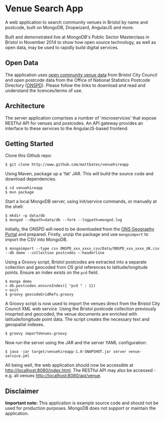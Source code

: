 Venue Search App
================

A web application to search community venues in Bristol by name and postcode, built on MongoDB, Dropwizard, AngularJS and more.

Built and demonstrated live at MongoDB's Public Sector Masterclass in Bristol in November 2014 to show how open source 
technology, as well as open data, may be used to rapidly build digital services. 

Open Data
---------

The application uses [open community venue data](http://data.gov.uk/dataset/bristol-city-council-community-venues) from 
Bristol City Council and open postcode data from the Office of National Statistics Postcode Directory ([ONSPD](https://geoportal.statistics.gov.uk/geoportal/catalog/main/home.page)).
Please follow the links to download and read and understand the licences/terms of use.

Architecture
------------

The server application comprises a number of 'microservices' that expose RESTful API for venues and postcodes. An API gateway 
provides an interface to these services to the AngularJS-based frontend. 


Getting Started
---------------

Clone this Github repo:
```shell
$ git clone http://www.github.com/mattbates/venuehireapp
```

Using Maven, package up a 'fat' JAR. This will build the source code and download dependencies.
```shell
$ cd venuehireapp
$ mvn package
```

Start a local MongoDB server, using init/service commands, or manually at the shell:
```shell
$ mkdir –p data/db
$ mongod --dbpath=data/db --fork --logpath=mongod.log
```

Initially, the ONSPD will need to be downloaded from the [ONS Geography Portal](https://geoportal.statistics.gov.uk/geoportal/catalog/main/home.page)
and prepared. Firstly, unzip the package and use `mongoimport` to import the CSV into MongoDB.

```shell
$ mongoimport --type csv ONSPD_xxx_xxxx_csv/Data/ONSPD_xxx_xxxx_UK.csv --db demo --collection postcodes –-headerline
```

Using a Groovy script, Bristol postcodes are extracted into a separate collection and geocoded from OS grid references to latitude/longitude
points. Ensure an index exists on the `pcd` field.

```shell
$ mongo demo
> db.postcodes.ensureIndex({ "pcd " : 1})
> exit
$ groovy geocodeGridRefs.groovy
```

A Groovy script is now used to import the venues direct from the Bristol City Council XML web service. Using the Bristol postcode 
collection previously imoprted and geocoded, the venue documents are enriched with latitude/longitude point data. The script
creates the necessary text and geospatial indexes.

```shell
$ groovy importVenues.groovy
```

Now run the server using the JAR and the server YAML configuration:
```shell
$ java -jar target/venuehireapp-1.0-SNAPSHOT.jar server venue-service.yml
```

All being well, the web application should now be accessible at [http://localhost:8080/index.html](http://localhost:8080/index.html). The RESTful API may also be accessed - e.g. all venues [http://localhost:8080/api/venue](http://localhost:8080/api/venue).

Disclaimer
----------

**Important note:** This application is example source code and should not be used for production purposes. MongoDB does not support or maintain the application.
